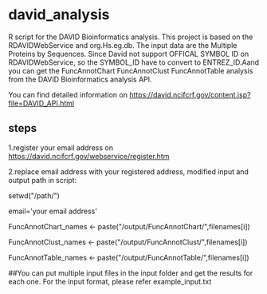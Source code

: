 # david_analysis
R script for the DAVID Bioinformatics analysis. This project is based on the RDAVIDWebService and org.Hs.eg.db. The input data are the Multiple Proteins by Sequences. Since David not support OFFICAL SYMBOL ID on RDAVIDWebService, so the SYMBOL_ID have to convert to ENTREZ_ID.Aand you can get the FuncAnnotChart FuncAnnotClust FuncAnnotTable analysis from the DAVID Bioinformatics analysis API.

You can find detailed information on https://david.ncifcrf.gov/content.jsp?file=DAVID_API.html

## steps
1.register your email address on https://david.ncifcrf.gov/webservice/register.htm

2.replace email address with your registered address, modified input and output path in script:

  setwd("/path/")
  
  email='your email address'
  
  FuncAnnotChart_names <- paste("/output/FuncAnnotChart/",filenames[i])
  
  FuncAnnotClust_names <- paste("/output/FuncAnnotClust/",filenames[i])
  
  FuncAnnotTable_names <- paste("/output/FuncAnnotTable/",filenames[i])

##You can put multiple input files in the input folder and get the results for each one. For the input format, please refer example_input.txt
